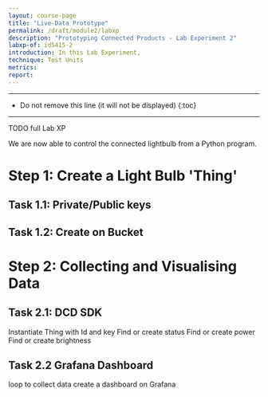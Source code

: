 ```yaml
---
layout: course-page
title: "Live-Data Prototype"
permalink: /draft/module2/labxp
description: "Prototyping Connected Products - Lab Experiment 2"
labxp-of: id5415-2
introduction: In this Lab Experiment,
technique: Test Units
metrics:
report:
---
```



---

* Do not remove this line (it will not be displayed)
{:toc}

---

TODO full Lab XP

We are now able to control the connected lightbulb from a Python program.

# Step 1: Create a Light Bulb 'Thing'

## Task 1.1: Private/Public keys

## Task 1.2: Create on Bucket

# Step 2: Collecting and Visualising Data

## Task 2.1: DCD SDK

Instantiate Thing with Id and key
Find or create status
Find or create power
Find or create brightness

## Task 2.2 Grafana Dashboard

loop to collect data
create a dashboard on Grafana
